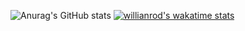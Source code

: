 ![Anurag's GitHub stats](https://github-readme-stats.vercel.app/api?username=Kimjunkuk&show_icons=true&theme=radical)
[![willianrod's wakatime stats](https://github-readme-stats.vercel.app/api/wakatime?username=Kimjunkuk)](https://github.com/anuraghazra/github-readme-stats)






<!--
**Kimjunkuk/Kimjunkuk** is a ✨ _special_ ✨ repository because its `README.md` (this file) appears on your GitHub profile.

Here are some ideas to get you started:

- 🔭 I’m currently working on ...
- 🌱 I’m currently learning ...
- 👯 I’m looking to collaborate on ...
- 🤔 I’m looking for help with ...
- 💬 Ask me about ...
- 📫 How to reach me: ...
- 😄 Pronouns: ...
- ⚡ Fun fact: ...
-->

